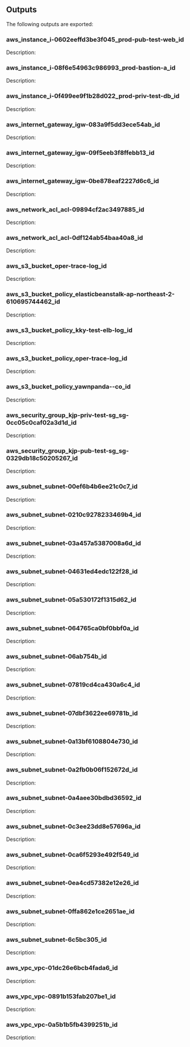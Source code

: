 ## Outputs

The following outputs are exported:

### aws\_instance\_i-0602eeffd3be3f045\_prod-pub-test-web\_id

Description:

### aws\_instance\_i-08f6e54963c986993\_prod-bastion-a\_id

Description:

### aws\_instance\_i-0f499ee9f1b28d022\_prod-priv-test-db\_id

Description:

### aws\_internet\_gateway\_igw-083a9f5dd3ece54ab\_id

Description:

### aws\_internet\_gateway\_igw-09f5eeb3f8ffebb13\_id

Description:

### aws\_internet\_gateway\_igw-0be878eaf2227d6c6\_id

Description:

### aws\_network\_acl\_acl-09894cf2ac3497885\_id

Description:

### aws\_network\_acl\_acl-0df124ab54baa40a8\_id

Description:

### aws\_s3\_bucket\_oper-trace-log\_id

Description:

### aws\_s3\_bucket\_policy\_elasticbeanstalk-ap-northeast-2-610695744462\_id

Description:

### aws\_s3\_bucket\_policy\_kky-test-elb-log\_id

Description:

### aws\_s3\_bucket\_policy\_oper-trace-log\_id

Description:

### aws\_s3\_bucket\_policy\_yawnpanda--co\_id

Description:

### aws\_security\_group\_kjp-priv-test-sg\_sg-0cc05c0caf02a3d1d\_id

Description:

### aws\_security\_group\_kjp-pub-test-sg\_sg-0329db18c50205267\_id

Description:

### aws\_subnet\_subnet-00ef6b4b6ee21c0c7\_id

Description:

### aws\_subnet\_subnet-0210c9278233469b4\_id

Description:

### aws\_subnet\_subnet-03a457a5387008a6d\_id

Description:

### aws\_subnet\_subnet-04631ed4edc122f28\_id

Description:

### aws\_subnet\_subnet-05a530172f1315d62\_id

Description:

### aws\_subnet\_subnet-064765ca0bf0bbf0a\_id

Description:

### aws\_subnet\_subnet-06ab754b\_id

Description:

### aws\_subnet\_subnet-07819cd4ca430a6c4\_id

Description:

### aws\_subnet\_subnet-07dbf3622ee69781b\_id

Description:

### aws\_subnet\_subnet-0a13bf6108804e730\_id

Description:

### aws\_subnet\_subnet-0a2fb0b06f152672d\_id

Description:

### aws\_subnet\_subnet-0a4aee30bdbd36592\_id

Description:

### aws\_subnet\_subnet-0c3ee23dd8e57696a\_id

Description:

### aws\_subnet\_subnet-0ca6f5293e492f549\_id

Description:

### aws\_subnet\_subnet-0ea4cd57382e12e26\_id

Description:

### aws\_subnet\_subnet-0ffa862e1ce2651ae\_id

Description:

### aws\_subnet\_subnet-6c5bc305\_id

Description:

### aws\_vpc\_vpc-01dc26e6bcb4fada6\_id

Description:

### aws\_vpc\_vpc-0891b153fab207be1\_id

Description:

### aws\_vpc\_vpc-0a5b1b5fb4399251b\_id

Description:

